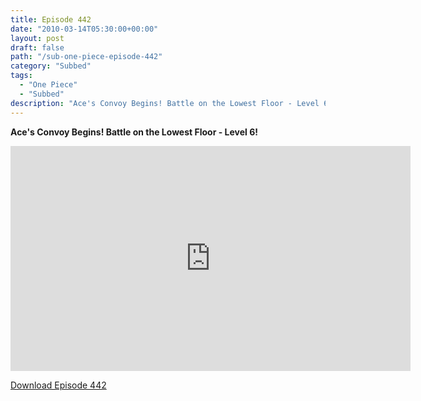 ```yaml
---
title: Episode 442
date: "2010-03-14T05:30:00+00:00"
layout: post
draft: false
path: "/sub-one-piece-episode-442"
category: "Subbed"
tags:
  - "One Piece"
  - "Subbed"
description: "Ace's Convoy Begins! Battle on the Lowest Floor - Level 6!"
---
```


**Ace's Convoy Begins! Battle on the Lowest Floor - Level 6!**

<iframe width="640" height="360" src="https://www.rapidvideo.com/e/G6FRPEUUIH" frameborder="0" marginwidth=0 marginheight=0 scrolling=no allowfullscreen></iframe>

<a href="http://ouo.io/qs/eCodkFEQ?s=https://rapidvid.to/d/https://www.rapidvideo.com/e/G6FRPEUUIH">Download Episode 442</a>
